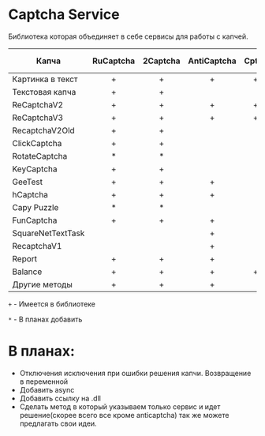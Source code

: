 # Captcha Service
Библиотека которая объединяет в себе сервисы для работы с капчей.

|Капча            | RuCaptcha | 2Captcha | AntiCaptcha| Cptch|CaptchaGuru | Solvecaptcha| Azcaptcha | X-captcha   | 
| ---             | :---:     | :---:    | :---:      |:---: |:---:       |:---:        |:---:      |:---:        | 
| Картинка в текст|      +    |   +      | +          |     +|      +     |       *     |    *      |             | 
| Текстовая капча |      +    |   +      |            |      |            |       *     |    *      |             |
| ReCaptchaV2     |      +    |   +      |+           |     +|      +     |       *     |    *      |       *     |
| ReCaptchaV3     |      +    |   +      |+           |     +|      +     |             |    *      |             | 
| RecaptchaV2Old  |      +    |   +      |            |      |            |       *     |           |             |
| ClickCaptcha    |      +    |   +      |            |      |            |       *     |           |             |
| RotateCaptcha   |      *    |   *      |            |      |            |       *     |           |             | 
| KeyCaptcha      |      +    |   +      |            |      |            |       *     |           |             |
| GeeTest         |      +    |   +      | +          |      |            |             |           |             |
| hCaptcha        |      +    |   +      | +          |      |      +     |             |           |             |
| Capy Puzzle     |      *    |   *      |            |      |            |             |           |             |
| FunCaptcha      |      +    |   +      | +          |      |            |        *    |           |             |
|SquareNetTextTask|           |          | +          |      |            |             |           |             |
| RecaptchaV1     |           |          | +          |      |            |        *    |     *     |             |
| Report          |      +    |    +     | +          |      |            |             |           |             |
| Balance         |      +    |    +     | +          |     +|      +     |        *    |     *     |     *       |
| Другие методы   |      +    |    +     | +          |      |            |        *    |     *     |     *       | 

`+` - Имеется в библиотеке

`*` - В планах добавить
    
# В планах:
  - Отключения исключения при ошибки решения капчи. Возвращение в переменной
  - Добавить async
  - Добавить ссылку на .dll
  - Сделать метод в который указываем только сервис и идет решение(скорее всего все кроме anticaptcha)
так же можете предлагать свои идеи.

